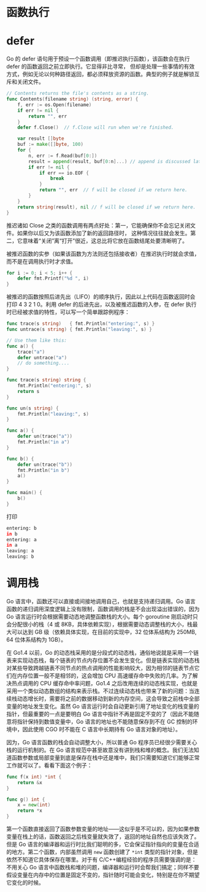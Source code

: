 # 函数执行

# defer

Go 的 defer 语句用于预设一个函数调用（即推迟执行函数），该函数会在执行 defer 的函数返回之前立即执行。它显得非比寻常， 但却是处理一些事情的有效方式，例如无论以何种路径返回，都必须释放资源的函数。典型的例子就是解锁互斥和关闭文件。

```go
// Contents returns the file's contents as a string.
func Contents(filename string) (string, error) {
    f, err := os.Open(filename)
    if err != nil {
        return "", err
    }
    defer f.Close()  // f.Close will run when we're finished.

    var result []byte
    buf := make([]byte, 100)
    for {
        n, err := f.Read(buf[0:])
        result = append(result, buf[0:n]...) // append is discussed later.
        if err != nil {
            if err == io.EOF {
                break
            }
            return "", err  // f will be closed if we return here.
        }
    }
    return string(result), nil // f will be closed if we return here.
}
```

推迟诸如 Close 之类的函数调用有两点好处：第一，它能确保你不会忘记关闭文件。如果你以后又为该函数添加了新的返回路径时， 这种情况往往就会发生。第二，它意味着“关闭”离“打开”很近，这总比将它放在函数结尾处要清晰明了。

被推迟函数的实参（如果该函数为方法则还包括接收者）在推迟执行时就会求值， 而不是在调用执行时才求值。

```go
for i := 0; i < 5; i++ {
	defer fmt.Printf("%d ", i)
}
```

被推迟的函数按照后进先出（LIFO）的顺序执行，因此以上代码在函数返回时会打印 4 3 2 1 0。利用 defer 的后进先出，以及被推迟函数的入参，在 defer 执行时已经被求值的特性，可以写一个简单跟踪例程序：

```go
func trace(s string)   { fmt.Println("entering:", s) }
func untrace(s string) { fmt.Println("leaving:", s) }

// Use them like this:
func a() {
    trace("a")
    defer untrace("a")
    // do something....
}

func trace(s string) string {
    fmt.Println("entering:", s)
    return s
}

func un(s string) {
    fmt.Println("leaving:", s)
}

func a() {
    defer un(trace("a"))
    fmt.Println("in a")
}

func b() {
    defer un(trace("b"))
    fmt.Println("in b")
    a()
}

func main() {
    b()
}
```

打印

```sh
entering: b
in b
entering: a
in a
leaving: a
leaving: b
```

# 调用栈

Go 语言中，函数还可以直接或间接地调用自己，也就是支持递归调用。Go 语言函数的递归调用深度逻辑上没有限制，函数调用的栈是不会出现溢出错误的，因为 Go 语言运行时会根据需要动态地调整函数栈的大小。每个 goroutine 刚启动时只会分配很小的栈（4 或 8KB，具体依赖实现），根据需要动态调整栈的大小，栈最大可以达到 GB 级（依赖具体实现，在目前的实现中，32 位体系结构为 250MB, 64 位体系结构为 1GB）。

在 Go1.4 以前，Go 的动态栈采用的是分段式的动态栈，通俗地说就是采用一个链表来实现动态栈，每个链表的节点内存位置不会发生变化。但是链表实现的动态栈对某些导致跨越链表不同节点的热点调用的性能影响较大，因为相邻的链表节点它们在内存位置一般不是相邻的，这会增加 CPU 高速缓存命中失败的几率。为了解决热点调用的 CPU 缓存命中率问题，Go1.4 之后改用连续的动态栈实现，也就是采用一个类似动态数组的结构来表示栈。不过连续动态栈也带来了新的问题：当连续栈动态增长时，需要将之前的数据移动到新的内存空间，这会导致之前栈中全部变量的地址发生变化。虽然 Go 语言运行时会自动更新引用了地址变化的栈变量的指针，但最重要的一点是要明白 Go 语言中指针不再是固定不变的了（因此不能随意将指针保持到数值变量中，Go 语言的地址也不能随意保存到不在 GC 控制的环境中，因此使用 CGO 时不能在 C 语言中长期持有 Go 语言对象的地址）。

因为，Go 语言函数的栈会自动调整大小，所以普通 Go 程序员已经很少需要关心栈的运行机制的。在 Go 语言规范中甚至故意没有讲到栈和堆的概念。我们无法知道函数参数或局部变量到底是保存在栈中还是堆中，我们只需要知道它们能够正常工作就可以了。看看下面这个例子：

```go
func f(x int) *int {
	return &x
}

func g() int {
	x = new(int)
	return *x
}
```

第一个函数直接返回了函数参数变量的地址——这似乎是不可以的，因为如果参数变量在栈上的话，函数返回之后栈变量就失效了，返回的地址自然也应该失效了。但是 Go 语言的编译器和运行时比我们聪明的多，它会保证指针指向的变量在合适的地方。第二个函数，内部虽然调用 `new` 函数创建了 `*int` 类型的指针对象，但是依然不知道它具体保存在哪里。对于有 C/C++编程经验的程序员需要强调的是：不用关心 Go 语言中函数栈和堆的问题，编译器和运行时会帮我们搞定；同样不要假设变量在内存中的位置是固定不变的，指针随时可能会变化，特别是在你不期望它变化的时候。
